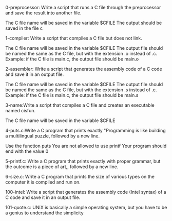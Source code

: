 0-preprocessor: Write a script that runs a C file through the preprocessor and save the result into another file.

The C file name will be saved in the variable $CFILE
The output should be saved in the file c


1-compiler: Write a script that compiles a C file but does not link.

The C file name will be saved in the variable $CFILE
The output file should be named the same as the C file, but with the extension .o instead of .c.
Example: if the C file is main.c, the output file should be main.o

2-assembler: Write a script that generates the assembly code of a C code and save it in an output file.

The C file name will be saved in the variable $CFILE
The output file should be named the same as the C file, but with the extension .s instead of .c.
Example: if the C file is main.c, the output file should be main.s

3-name:Write a script that compiles a C file and creates an executable named cisfun.

The C file name will be saved in the variable $CFILE

4-puts.c:Write a C program that prints exactly "Programming is like building a multilingual puzzle, followed by a new line.

Use the function puts
You are not allowed to use printf
Your program should end with the value 0

5-printf.c: Write a C program that prints exactly with proper grammar, but the outcome is a piece of art,, followed by a new line.

6-size.c: Write a C program that prints the size of various types on the computer it is compiled and run on.

100-intel: Write a script that generates the assembly code (Intel syntax) of a C code and save it in an output file.

101-quote.c: UNIX is basically a simple operating system, but you have to be a genius to understand the simplicity
